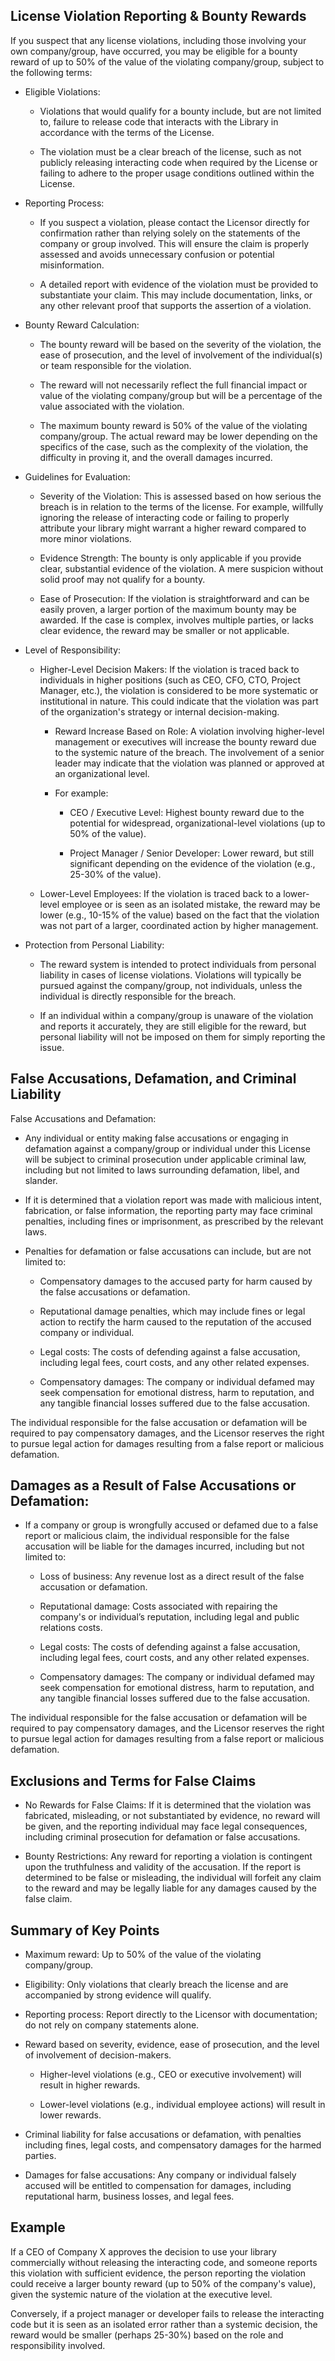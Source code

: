 ## License Violation Reporting & Bounty Rewards

If you suspect that any license violations, including those involving your own company/group, have occurred, you may be eligible for a bounty reward of up to 50% of the value of the violating company/group, subject to the following terms:

* Eligible Violations:
  
  * Violations that would qualify for a bounty include, but are not limited to, failure to release code that interacts with the Library in accordance with the terms of the License.
  
  * The violation must be a clear breach of the license, such as not publicly releasing interacting code when required by the License or failing to adhere to the proper usage conditions outlined within the License.

* Reporting Process:
  
  * If you suspect a violation, please contact the Licensor directly for confirmation rather than relying solely on the statements of the company or group involved. This will ensure the claim is properly assessed and avoids unnecessary confusion or potential misinformation.
  
  * A detailed report with evidence of the violation must be provided to substantiate your claim. This may include documentation, links, or any other relevant proof that supports the assertion of a violation.

* Bounty Reward Calculation:
  
  * The bounty reward will be based on the severity of the violation, the ease of prosecution, and the level of involvement of the individual(s) or team responsible for the violation.
  
  * The reward will not necessarily reflect the full financial impact or value of the violating company/group but will be a percentage of the value associated with the violation.
  
  * The maximum bounty reward is 50% of the value of the violating company/group. The actual reward may be lower depending on the specifics of the case, such as the complexity of the violation, the difficulty in proving it, and the overall damages incurred.

* Guidelines for Evaluation:
  
  * Severity of the Violation: This is assessed based on how serious the breach is in relation to the terms of the license. For example, willfully ignoring the release of interacting code or failing to properly attribute your library might warrant a higher reward compared to more minor violations.
  
  * Evidence Strength: The bounty is only applicable if you provide clear, substantial evidence of the violation. A mere suspicion without solid proof may not qualify for a bounty.
  
  * Ease of Prosecution: If the violation is straightforward and can be easily proven, a larger portion of the maximum bounty may be awarded. If the case is complex, involves multiple parties, or lacks clear evidence, the reward may be smaller or not applicable.

* Level of Responsibility:
  
  * Higher-Level Decision Makers: If the violation is traced back to individuals in higher positions (such as CEO, CFO, CTO, Project Manager, etc.), the violation is considered to be more systematic or institutional in nature. This could indicate that the violation was part of the organization's strategy or internal decision-making.
    
    * Reward Increase Based on Role: A violation involving higher-level management or executives will increase the bounty reward due to the systemic nature of the breach. The involvement of a senior leader may indicate that the violation was planned or approved at an organizational level.
    
    * For example:
      
      * CEO / Executive Level: Highest bounty reward due to the potential for widespread, organizational-level violations (up to 50% of the value).
      
      * Project Manager / Senior Developer: Lower reward, but still significant depending on the evidence of the violation (e.g., 25-30% of the value).
  
  * Lower-Level Employees: If the violation is traced back to a lower-level employee or is seen as an isolated mistake, the reward may be lower (e.g., 10-15% of the value) based on the fact that the violation was not part of a larger, coordinated action by higher management.

* Protection from Personal Liability:
  
  * The reward system is intended to protect individuals from personal liability in cases of license violations. Violations will typically be pursued against the company/group, not individuals, unless the individual is directly responsible for the breach.
  
  * If an individual within a company/group is unaware of the violation and reports it accurately, they are still eligible for the reward, but personal liability will not be imposed on them for simply reporting the issue.

## False Accusations, Defamation, and Criminal Liability

False Accusations and Defamation:

* Any individual or entity making false accusations or engaging in defamation against a company/group or individual under this License will be subject to criminal prosecution under applicable criminal law, including but not limited to laws surrounding defamation, libel, and slander.

* If it is determined that a violation report was made with malicious intent, fabrication, or false information, the reporting party may face criminal penalties, including fines or imprisonment, as prescribed by the relevant laws.

* Penalties for defamation or false accusations can include, but are not limited to:
  
  * Compensatory damages to the accused party for harm caused by the false accusations or defamation.
  
  * Reputational damage penalties, which may include fines or legal action to rectify the harm caused to the reputation of the accused company or individual.
  
  * Legal costs: The costs of defending against a false accusation, including legal fees, court costs, and any other related expenses.
  
  * Compensatory damages: The company or individual defamed may seek compensation for emotional distress, harm to reputation, and any tangible financial losses suffered due to the false accusation.

The individual responsible for the false accusation or defamation will be required to pay compensatory damages, and the Licensor reserves the right to pursue legal action for damages resulting from a false report or malicious defamation.

## Damages as a Result of False Accusations or Defamation:

* If a company or group is wrongfully accused or defamed due to a false report or malicious claim, the individual responsible for the false accusation will be liable for the damages incurred, including but not limited to:
  
  * Loss of business: Any revenue lost as a direct result of the false accusation or defamation.
  
  * Reputational damage: Costs associated with repairing the company's or individual’s reputation, including legal and public relations costs.
  
  * Legal costs: The costs of defending against a false accusation, including legal fees, court costs, and any other related expenses.
  
  * Compensatory damages: The company or individual defamed may seek compensation for emotional distress, harm to reputation, and any tangible financial losses suffered due to the false accusation.

The individual responsible for the false accusation or defamation will be required to pay compensatory damages, and the Licensor reserves the right to pursue legal action for damages resulting from a false report or malicious defamation.

## Exclusions and Terms for False Claims

* No Rewards for False Claims: If it is determined that the violation was fabricated, misleading, or not substantiated by evidence, no reward will be given, and the reporting individual may face legal consequences, including criminal prosecution for defamation or false accusations.

* Bounty Restrictions: Any reward for reporting a violation is contingent upon the truthfulness and validity of the accusation. If the report is determined to be false or misleading, the individual will forfeit any claim to the reward and may be legally liable for any damages caused by the false claim.

## Summary of Key Points

* Maximum reward: Up to 50% of the value of the violating company/group.

* Eligibility: Only violations that clearly breach the license and are accompanied by strong evidence will qualify.

* Reporting process: Report directly to the Licensor with documentation; do not rely on company statements alone.

* Reward based on severity, evidence, ease of prosecution, and the level of involvement of decision-makers.
  
  * Higher-level violations (e.g., CEO or executive involvement) will result in higher rewards.
  
  * Lower-level violations (e.g., individual employee actions) will result in lower rewards.

* Criminal liability for false accusations or defamation, with penalties including fines, legal costs, and compensatory damages for the harmed parties.

* Damages for false accusations: Any company or individual falsely accused will be entitled to compensation for damages, including reputational harm, business losses, and legal fees.

## Example

If a CEO of Company X approves the decision to use your library commercially without releasing the interacting code, and someone reports this violation with sufficient evidence, the person reporting the violation could receive a larger bounty reward (up to 50% of the company's value), given the systemic nature of the violation at the executive level.

Conversely, if a project manager or developer fails to release the interacting code but it is seen as an isolated error rather than a systemic decision, the reward would be smaller (perhaps 25-30%) based on the role and responsibility involved.
